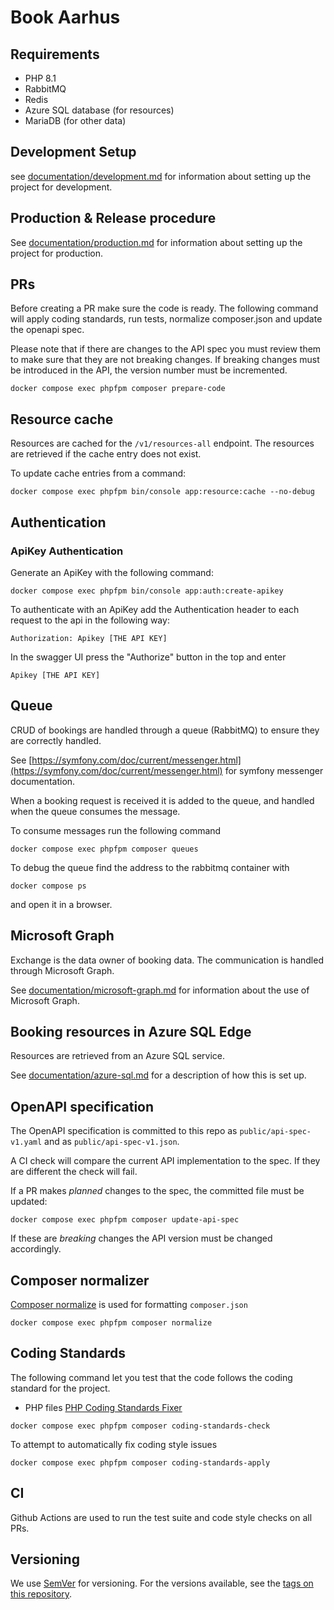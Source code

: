 # Book Aarhus

## Requirements

- PHP 8.1
- RabbitMQ
- Redis
- Azure SQL database (for resources)
- MariaDB (for other data)

## Development Setup

see [documentation/development.md](documentation/development.md) for information about setting up the project for development.

## Production & Release procedure

See [documentation/production.md](documentation/production.md) for information about setting up the project for production.

## PRs

Before creating a PR make sure the code is ready.
The following command will apply coding standards, run tests, normalize composer.json and update the openapi spec.

Please note that if there are changes to the API spec you must review them to make sure that they are not breaking changes.
If breaking changes must be introduced in the API, the version number must be incremented.

```shell
docker compose exec phpfpm composer prepare-code
```

## Resource cache

Resources are cached for the `/v1/resources-all` endpoint. The resources are retrieved if the cache entry does not exist.

To update cache entries from a command:

```shell
docker compose exec phpfpm bin/console app:resource:cache --no-debug
```

## Authentication

### ApiKey Authentication

Generate an ApiKey with the following command:

```shell
docker compose exec phpfpm bin/console app:auth:create-apikey
```

To authenticate with an ApiKey add the Authentication header to each request to the api in the following way:

```shell
Authorization: Apikey [THE API KEY]
```

In the swagger UI press the "Authorize" button in the top and enter

```shell
Apikey [THE API KEY]
```

## Queue

CRUD of bookings are handled through a queue (RabbitMQ) to ensure they are correctly handled.

See [https://symfony.com/doc/current/messenger.html](https://symfony.com/doc/current/messenger.html) for symfony
messenger documentation.

When a booking request is received it is added to the queue, and handled when the queue consumes the message.

To consume messages run the following command

```shell
docker compose exec phpfpm composer queues
```

To debug the queue find the address to the rabbitmq container with

```shell
docker compose ps
```

and open it in a browser.

## Microsoft Graph

Exchange is the data owner of booking data. The communication is handled through Microsoft Graph.

See [documentation/microsoft-graph.md](documentation/microsoft-graph.md) for information about the use of Microsoft Graph.

## Booking resources in Azure SQL Edge

Resources are retrieved from an Azure SQL service.

See [documentation/azure-sql.md](documentation/azure-sql.md) for a description of how this is set up.

## OpenAPI specification

The OpenAPI specification is committed to this repo as `public/api-spec-v1.yaml`
and as `public/api-spec-v1.json`.

A CI check will compare the current API implementation to the spec. If they
are different the check will fail.

If a PR makes _planned_ changes to the spec, the committed file must be updated:

```shell
docker compose exec phpfpm composer update-api-spec
```

If these are _breaking_ changes the API version must be changed accordingly.

## Composer normalizer

[Composer normalize](https://github.com/ergebnis/composer-normalize) is used for
formatting `composer.json`

```shell
docker compose exec phpfpm composer normalize
```

## Coding Standards

The following command let you test that the code follows
the coding standard for the project.

- PHP files [PHP Coding Standards Fixer](https://cs.symfony.com/)

```shell
docker compose exec phpfpm composer coding-standards-check
```

To attempt to automatically fix coding style issues

```shell
docker compose exec phpfpm composer coding-standards-apply
```

## CI

Github Actions are used to run the test suite and code style checks on all PRs.

## Versioning

We use [SemVer](http://semver.org/) for versioning.
For the versions available, see the
[tags on this repository](https://github.com/itk-dev/book_aarhus/tags).
